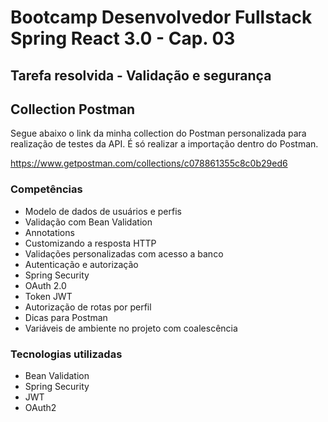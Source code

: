 # Bootcamp Desenvolvedor Fullstack Spring React 3.0 - Cap. 03
## Tarefa resolvida - Validação e segurança

## Collection Postman
Segue abaixo o link da minha collection do Postman personalizada para realização de testes da API.
É só realizar a importação dentro do Postman.

https://www.getpostman.com/collections/c078861355c8c0b29ed6

### Competências
<ul>
 <li>Modelo de dados de usuários e perfis
<li>Validação com Bean Validation
<li>Annotations
<li>Customizando a resposta HTTP
<li>Validações personalizadas com acesso a banco
<li>Autenticação e autorização
<li>Spring Security
<li>OAuth 2.0
<li>Token JWT
<li>Autorização de rotas por perfil
<li>Dicas para Postman
<li>Variáveis de ambiente no projeto com coalescência
  </ul>
  
### Tecnologias utilizadas
<ul>
  <li>Bean Validation
  <li>Spring Security
  <li>JWT
  <li>OAuth2
</ul>


